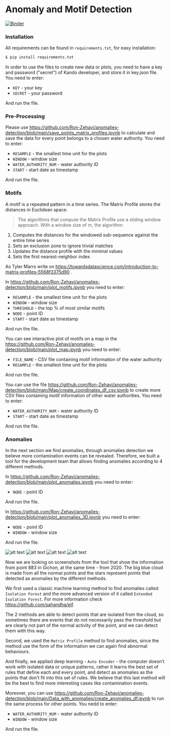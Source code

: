 # Anomaly and Motif Detection

[![Binder](https://mybinder.org/badge_logo.svg)](https://mybinder.org/v2/gh/Ron-Zehavi/anomalies-detection/HEAD)


### Installation

All requirements can be found in `requirements.txt`, for easy installation:

```sh
$ pip install requirements.txt
```

In order to use the files to create new data or plots, you need to have a key and password ("secret") of Kando developer, and store it in key.json file. You need to enter:
* `KEY` - your key
* `SECRET` - your password

And run the file.

### Pre-Processing 
Please use https://github.com/Ron-Zehavi/anomalies-detection/blob/main/save_points_matrix_profiles.ipynb to calculate and save the data for every point belongs to a chosen water authority. You need to enter:
* `RESAMPLE` - the smallest time unit for the plots
* `WINDOW` - window size
* `WATER_AUTHORITY_NUM` - water authority ID
* `START` - start date as timestamp

And run the file.

### Motifs
A motif is a repeated pattern in a time series. The Matrix Profile stores the distances in Euclidean space.
> The algorithms that compute the Matrix Profile use a sliding window approach. With a window size of m, the algorithm:
1. Computes the distances for the windowed sub-sequence against the entire time series
2. Sets an exclusion zone to ignore trivial matches
3. Updates the distance profile with the minimal values
4. Sets the first nearest-neighbor index

As Tyler Marrs write on https://towardsdatascience.com/introduction-to-matrix-profiles-5568f3375d90 .

In https://github.com/Ron-Zehavi/anomalies-detection/blob/main/plot_motifs.ipynb you need to enter: 
* `RESAMPLE` - the smallest time unit for the plots
* `WINDOW` - window size
* `THRESHOLD` - the top % of most similar motifs 
* `NODE` - point ID
* `START` - start date as timestamp

And run the file.

You can see interactive plot of motifs on a map in the https://github.com/Ron-Zehavi/anomalies-detection/blob/main/plot_map.ipynb you need to enter:
* `FILE_NAME` - CSV file containing motif information of the water authority
* `RESAMPLE` - the smallest time unit for the plots

 And run the file.

You can use the file https://github.com/Ron-Zehavi/anomalies-detection/blob/main/Map/create_coordinates_df_csv.ipynb to create more CSV files containing motif information of other water authorities. You need to enter:
* `WATER_AUTHORITY_NUM` - water authority ID
* `START` - start date as timestamp

And run the file.

### Anomalies
In the next section we find anomalies, through anomalies detection we believe more contamination events can be revealed. Therefore, we built a tool for the development team that allows finding anomalies according to 4 different methods.

In https://github.com/Ron-Zehavi/anomalies-detection/blob/main/plot_anomalies.ipynb you need to enter:
* `NODE` - point ID

And run the file.

In https://github.com/Ron-Zehavi/anomalies-detection/blob/main/plot_anomalies_3D.ipynb you need to enter:
* `NODE` - point ID
* `WINDOW` - window size

And run the file.

![alt text](https://github.com/Ron-Zehavi/anomalies-detection/blob/main/Readme_files/eif.png)
![alt text](https://github.com/Ron-Zehavi/anomalies-detection/blob/main/Readme_files/iso.png)
![alt text](https://github.com/Ron-Zehavi/anomalies-detection/blob/main/Readme_files/mf.png)
![alt text](https://github.com/Ron-Zehavi/anomalies-detection/blob/main/Readme_files/vae.png)

Now we are looking on screenshots from the tool that show the information from point 883 in Gichon, at the same time - from 2020. The big blue cloud is made from all the normal points and the stars represent points that detected as anomalies by the different methods.

We first used a classic machine learning method to find anomalies called `Isolation Forest` and the more advanced version of it called `Extended Isolation Forest`. For more information check https://github.com/sahandha/eif.

The 2 methods are able to detect points that are isolated from the cloud, so sometimes there are events that do not necessarily pass the threshold but are clearly not part of the normal activity of the point, and we can detect them with this way.

Second, we used the `Matrix Profile` method to find anomalies, since the method use the form of the information we can again find abnormal behaviours. 

And finally, we applied deep learning - `Auto Encoder` - the computer doesn’t work with isolated data or unique patterns, rather it learns the best set of rules that define each and every point, and detect as anomalies as the points that don’t fit into this set of rules. We believe that this last method will be the best to find more interesting cases like contamination events. 

Moreover, you can use https://github.com/Ron-Zehavi/anomalies-detection/blob/main/Data_with_anomalies/create_anomalies_df.ipynb to run the same process for other points. You nedd to enter:
* `WATER_AUTHORITY_NUM` - water authority ID
* `WINDOW` - window size

And run the file.
